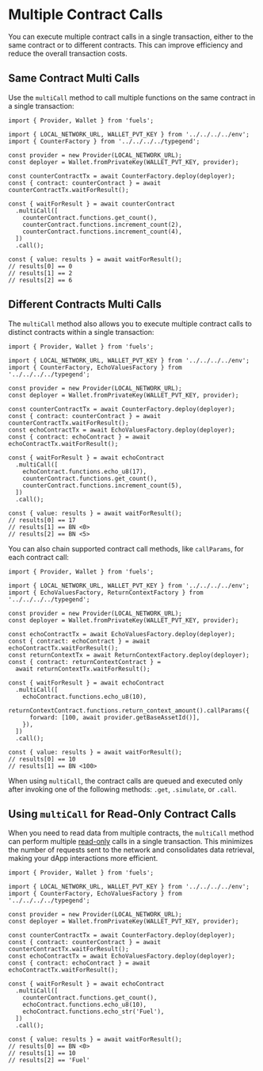 # Multiple Contract Calls

<!-- This section should explain making multiple contract calls -->
<!-- calls:example:start -->

You can execute multiple contract calls in a single transaction, either to the same contract or to different contracts. This can improve efficiency and reduce the overall transaction costs.

<!-- calls:example:end -->

## Same Contract Multi Calls

<!-- This section should explain how make multiple calls with the SDK -->
<!-- multicall:example:start -->

Use the `multiCall` method to call multiple functions on the same contract in a single transaction:

<!-- multicall:example:end -->

```
import { Provider, Wallet } from 'fuels';

import { LOCAL_NETWORK_URL, WALLET_PVT_KEY } from '../../../../env';
import { CounterFactory } from '../../../../typegend';

const provider = new Provider(LOCAL_NETWORK_URL);
const deployer = Wallet.fromPrivateKey(WALLET_PVT_KEY, provider);

const counterContractTx = await CounterFactory.deploy(deployer);
const { contract: counterContract } = await counterContractTx.waitForResult();

const { waitForResult } = await counterContract
  .multiCall([
    counterContract.functions.get_count(),
    counterContract.functions.increment_count(2),
    counterContract.functions.increment_count(4),
  ])
  .call();

const { value: results } = await waitForResult();
// results[0] == 0
// results[1] == 2
// results[2] == 6
```

## Different Contracts Multi Calls

The `multiCall` method also allows you to execute multiple contract calls to distinct contracts within a single transaction:

```
import { Provider, Wallet } from 'fuels';

import { LOCAL_NETWORK_URL, WALLET_PVT_KEY } from '../../../../env';
import { CounterFactory, EchoValuesFactory } from '../../../../typegend';

const provider = new Provider(LOCAL_NETWORK_URL);
const deployer = Wallet.fromPrivateKey(WALLET_PVT_KEY, provider);

const counterContractTx = await CounterFactory.deploy(deployer);
const { contract: counterContract } = await counterContractTx.waitForResult();
const echoContractTx = await EchoValuesFactory.deploy(deployer);
const { contract: echoContract } = await echoContractTx.waitForResult();

const { waitForResult } = await echoContract
  .multiCall([
    echoContract.functions.echo_u8(17),
    counterContract.functions.get_count(),
    counterContract.functions.increment_count(5),
  ])
  .call();

const { value: results } = await waitForResult();
// results[0] == 17
// results[1] == BN <0>
// results[2] == BN <5>
```

You can also chain supported contract call methods, like `callParams`, for each contract call:

```
import { Provider, Wallet } from 'fuels';

import { LOCAL_NETWORK_URL, WALLET_PVT_KEY } from '../../../../env';
import { EchoValuesFactory, ReturnContextFactory } from '../../../../typegend';

const provider = new Provider(LOCAL_NETWORK_URL);
const deployer = Wallet.fromPrivateKey(WALLET_PVT_KEY, provider);

const echoContractTx = await EchoValuesFactory.deploy(deployer);
const { contract: echoContract } = await echoContractTx.waitForResult();
const returnContextTx = await ReturnContextFactory.deploy(deployer);
const { contract: returnContextContract } =
  await returnContextTx.waitForResult();

const { waitForResult } = await echoContract
  .multiCall([
    echoContract.functions.echo_u8(10),
    returnContextContract.functions.return_context_amount().callParams({
      forward: [100, await provider.getBaseAssetId()],
    }),
  ])
  .call();

const { value: results } = await waitForResult();
// results[0] == 10
// results[1] == BN <100>
```

When using `multiCall`, the contract calls are queued and executed only after invoking one of the following methods: `.get`, `.simulate`, or `.call`.

## Using `multiCall` for Read-Only Contract Calls

When you need to read data from multiple contracts, the `multiCall` method can perform multiple [read-only](./methods.md#get) calls in a single transaction. This minimizes the number of requests sent to the network and consolidates data retrieval, making your dApp interactions more efficient.

```
import { Provider, Wallet } from 'fuels';

import { LOCAL_NETWORK_URL, WALLET_PVT_KEY } from '../../../../env';
import { CounterFactory, EchoValuesFactory } from '../../../../typegend';

const provider = new Provider(LOCAL_NETWORK_URL);
const deployer = Wallet.fromPrivateKey(WALLET_PVT_KEY, provider);

const counterContractTx = await CounterFactory.deploy(deployer);
const { contract: counterContract } = await counterContractTx.waitForResult();
const echoContractTx = await EchoValuesFactory.deploy(deployer);
const { contract: echoContract } = await echoContractTx.waitForResult();

const { waitForResult } = await echoContract
  .multiCall([
    counterContract.functions.get_count(),
    echoContract.functions.echo_u8(10),
    echoContract.functions.echo_str('Fuel'),
  ])
  .call();

const { value: results } = await waitForResult();
// results[0] == BN <0>
// results[1] == 10
// results[2] == 'Fuel'
```
